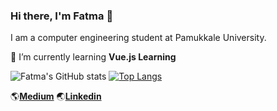 ### Hi there, I'm Fatma 👋

I am a computer engineering student at Pamukkale University.

 🌱 I’m currently learning **Vue.js Learning** 
 

![Fatma's GitHub stats](https://github-readme-stats.vercel.app/api?username=fatmaaydogdu&show_icons=true&theme=radical)
[![Top Langs](https://github-readme-stats.vercel.app/api/top-langs/?username=fatmaaydogdu&layout=compact&theme=radical)](https://github.com/anuraghazra/github-readme-stats)

🌎[**Medium**](https://medium.com/@fatmaaydogdu) 🌏[**Linkedin**](https://www.linkedin.com/in/fatmaaydogdu/) 
